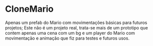 # CloneMario
Apenas um prefab do Mario com movimentações básicas para futuros projetos;
Este não é um projeto real, trata-se mais de um prototipo que contem apenas uma cena com um bg e um player do Mario com movimentação e animação
que fiz para testes e futuros usos.
